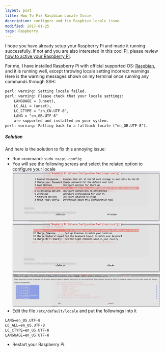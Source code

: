 ```yaml
---
layout: post
title: How To Fix Raspbian Locale Issue
description: configure and fix Raspbian locale issue
modified: 2017-01-25
tags: Raspberry
---
```


I hope you have already setup your Raspberry Pi and made it running successfully. If not and you are also interested in this cool Pi, please review [how to active your Raspberry Pi][1].

For me, I have installed Raspberry Pi with official supported OS: [Raspbian][2], and it is running well, except throwing locale setting incorrect warnings. Here is the warning messages shown on my terminal once running any commands through SSH:

```
perl: warning: Setting locale failed.
perl: warning: Please check that your locale settings:
	LANGUAGE = (unset),
	LC_ALL = (unset),
	LC_CTYPE = "zh_CN.UTF-8",
	LANG = "en_GB.UTF-8"
    are supported and installed on your system.
perl: warning: Falling back to a fallback locale ("en_GB.UTF-8").
```

##### Solution
And here is the solution to fix this annoying issue:

+ Run command: `sudo raspi-config`    
+ You will see the following screes and select the related option to configure your locale
  ![config locale](/assets/images/config-locale-1.png)
  ![change locale](/assets/images/config-locale-2.png)
  ![select locale](/assets/images/config-locale-3.png)
+ Edit the file `/etc/default/locale` and put the followings into it

```
LANG=en_US.UTF-8  
LC_ALL=en_US.UTF-8  
LC_CTYPE=en_US.UTF-8  
LANGUAGE=en_US.UTF-8
```

+ Restart your Raspberry Pi

[1]: /posts/setup-raspberry
[2]: https://www.raspberrypi.org/downloads/raspbian/

